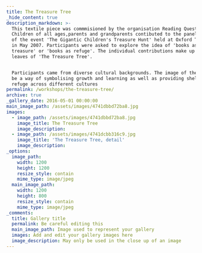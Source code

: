 ```yaml
---
title: The Treasure Tree
_hide_content: true
description_markdown: >-
  This textile piece was commmisioned by the organisation Reading Quest.
  Children of all ages,parents and grandparents contibuted to the panel as part
  of the event 'The Gigantic Children's Treasure Hunt' held at Oxford Town Hall
  in May 2007. Participants were asked to explore the idea of 'books as
  treasure' or 'books as refuge'. The individual contributions make up the
  leaves of 'The Treasure Tree'.


  Participants came from diverse cultural backgrounds. The image of the tree can
  be a way of symbolising growth and learning as well as providing shelter and
  refuge across different cultures
permalink: /workshops/the-treasure-tree/
archive: true
_gallery_date: 2016-05-01 00:00:00
main_image_path: /assets/images/4741dbbd72ba8.jpg
images:
  - image_path: /assets/images/4741dbbd72ba8.jpg
    image_title: The Treasure Tree
    image_description:
  - image_path: /assets/images/4741dcbb316c9.jpg
    image_title: 'The Treasure Tree, detail'
    image_description:
_options:
  image_path:
    width: 1200
    height: 1200
    resize_style: contain
    mime_type: image/jpeg
  main_image_path:
    width: 1200
    height: 800
    resize_style: contain
    mime_type: image/jpeg
_comments:
  title: Gallery title
  permalink: Be careful editing this
  main_image_path: Image used to represent your gallery
  images: Add and edit your gallery images here
  image_description: May only be used in the close up of an image
---
```


